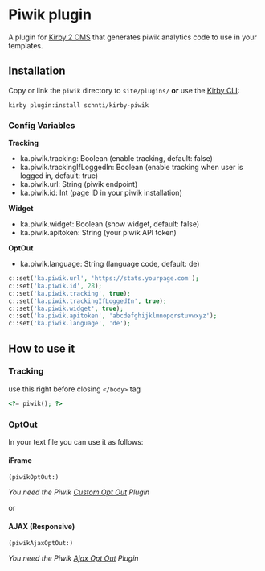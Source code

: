 # Piwik plugin

A plugin for [Kirby 2 CMS](http://getkirby.com) that generates piwik analytics code to use in your templates.

## Installation

Copy or link the `piwik` directory to `site/plugins/` **or** use the [Kirby CLI](https://github.com/getkirby/cli):

```
kirby plugin:install schnti/kirby-piwik
```

### Config Variables

**Tracking**
* ka.piwik.tracking: Boolean (enable tracking, default: false)
* ka.piwik.trackingIfLoggedIn: Boolean (enable tracking when user is logged in, default: true)
* ka.piwik.url: String (piwik endpoint)
* ka.piwik.id: Int (page ID in your piwik installation)

**Widget**
* ka.piwik.widget: Boolean (show widget, default: false)
* ka.piwik.apitoken: String (your piwik API token)

**OptOut**
* ka.piwik.language: String (language code, default: de)

```php
c::set('ka.piwik.url', 'https://stats.yourpage.com');
c::set('ka.piwik.id', 28);
c::set('ka.piwik.tracking', true);
c::set('ka.piwik.trackingIfLoggedIn', true);
c::set('ka.piwik.widget', true);
c::set('ka.piwik.apitoken', 'abcdefghijklmnopqrstuvwxyz');
c::set('ka.piwik.language', 'de');
```

## How to use it

### Tracking

use this right before closing `</body>` tag

```php
<?= piwik(); ?>
```

### OptOut

In your text file you can use it as follows:


#### iFrame
```
(piwikOptOut:)
```

*You need the Piwik [Custom Opt Out](https://plugins.piwik.org/CustomOptOut) Plugin*

or

#### AJAX (Responsive)

```
(piwikAjaxOptOut:)
```

*You need the Piwik [Ajax Opt Out](https://plugins.piwik.org/AjaxOptOut) Plugin*